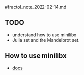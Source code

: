 #fractol_note_2022-02-14.md 

## TODO
- understand how to use minilibx
- Julia set and the Mandelbrot set.

## How to use minilibx
- [docs](https://harm-smits.github.io/42docs/libs/minilibx/getting_started.html)
